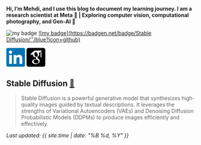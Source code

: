  
**Hi, I’m Mehdi, and I use this blog to document my learning journey. 
 I am a research scientist at Meta 🧠 | Exploring computer vision, computational photography, and Gen-AI 🚀**

![my badge](https://badgen.net/badge/Mehdi/seyfi/red?icon=twitter)
[![my badge](https://badgen.net/badge/Stable Diffusion/''/blue?icon=github)](posts/StableDiffusion.md)



[<img src="images/LinkedIn_logo_initials.png"  width="50" height="50">](https://www.linkedin.com/in/mehdi-seyfi-38189220/)   [<img src="images/googlescholar.png"  width="50" height="50">](https://scholar.google.ca/citations?user=6l0PmOEAAAAJ&hl=en)


## Stable Diffusion [🔗](posts/StableDiffusion.md) 
> Stable Diffusion is a powerful generative model that synthesizes high-quality images guided by textual descriptions. It leverages the strengths of Variational Autoencoders (VAEs) and Denoising Diffusion Probabilistic Models (DDPMs) to produce images efficiently and effectively.

_Last updated: {{ site.time | date: "%B %d, %Y" }}_


